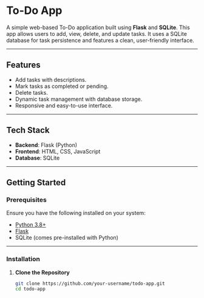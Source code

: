 # To-Do App

A simple web-based To-Do application built using **Flask** and **SQLite**. This app allows users to add, view, delete, and update tasks. It uses a SQLite database for task persistence and features a clean, user-friendly interface.

---

## Features

- Add tasks with descriptions.
- Mark tasks as completed or pending.
- Delete tasks.
- Dynamic task management with database storage.
- Responsive and easy-to-use interface.

---

## Tech Stack

- **Backend**: Flask (Python)
- **Frontend**: HTML, CSS, JavaScript
- **Database**: SQLite

---

## Getting Started

### Prerequisites

Ensure you have the following installed on your system:

- [Python 3.8+](https://www.python.org/downloads/)
- [Flask](https://flask.palletsprojects.com/)
- SQLite (comes pre-installed with Python)

---

### Installation

1. **Clone the Repository**

   ```bash
   git clone https://github.com/your-username/todo-app.git
   cd todo-app
